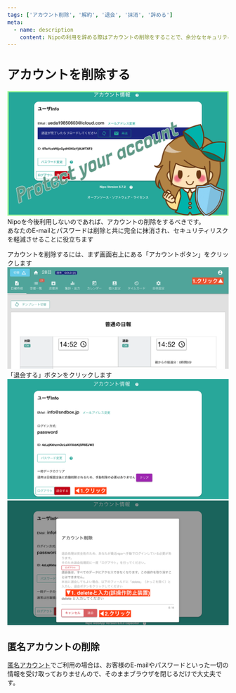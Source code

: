 ```yaml
---
tags: ['アカウント削除', '解約', '退会', '抹消', '辞める']
meta:
  - name: description
    content: Nipoの利用を辞める際はアカウントの削除をすることで、余分なセキュリティリスクを軽減できます。放置せずに退会をしてください。なお、匿名アカウントにおいてはこの作業は不要です
---
```

# アカウントを削除する
![アカウントの設定-見出し](../../image/icatch/i11.png)
Nipoを今後利用しないのであれば、アカウントの削除をするべきです。  
あなたのE-mailとパスワードは削除と共に完全に抹消され、セキュリティリスクを軽減させることに役立ちます

アカウントを削除するには、まず画面右上にある「アカウントボタン」をクリックします
![画面右上のアカウントボタンをクリックする](./account/a8.png)
「退会する」ボタンをクリックします
![退会するボタンをクリックします](./account/a16.png)
![誤操作防止のため、フィールドにdeleteと入力しないと実行ボタンが押せません](./account/a17.png)


## 匿名アカウントの削除
[匿名アカウント](/manual/account/anonymouse)でご利用の場合は、お客様のE-mailやパスワードといった一切の情報を受け取っておりませんので、そのままブラウザを閉じるだけで大丈夫です。